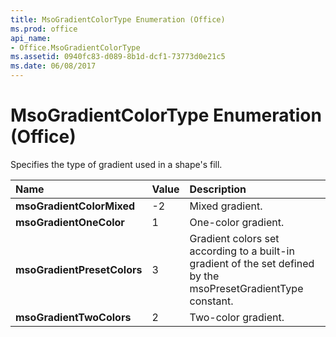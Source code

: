 ```yaml
---
title: MsoGradientColorType Enumeration (Office)
ms.prod: office
api_name:
- Office.MsoGradientColorType
ms.assetid: 0940fc83-d089-8b1d-dcf1-73773d0e21c5
ms.date: 06/08/2017
---
```



# MsoGradientColorType Enumeration (Office)

Specifies the type of gradient used in a shape's fill.



|**Name**|**Value**|**Description**|
|:-----|:-----|:-----|
|**msoGradientColorMixed**|-2|Mixed gradient.|
|**msoGradientOneColor**|1|One-color gradient.|
|**msoGradientPresetColors**|3|Gradient colors set according to a built-in gradient of the set defined by the msoPresetGradientType constant.|
|**msoGradientTwoColors**|2|Two-color gradient.|

